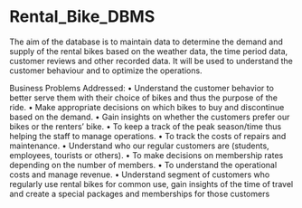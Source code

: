 # Rental_Bike_DBMS
The aim of the database is to maintain data to determine the demand and supply of the rental bikes based on the weather data, the time period data, customer reviews and other recorded data. It will be used to understand the customer behaviour and to optimize the operations.

Business Problems Addressed:
• Understand the customer behavior to better serve them with their choice of bikes and thus the purpose of the ride.
• Make appropriate decisions on which bikes to buy and discontinue based on the demand.
• Gain insights on whether the customers prefer our bikes or the renters’ bike.
• To keep a track of the peak season/time thus helping the staff to manage operations.
• To track the costs of repairs and maintenance.
• Understand who our regular customers are (students, employees, tourists or others).
• To make decisions on membership rates depending on the number of members.
• To understand the operational costs and manage revenue.
• Understand segment of customers who regularly use rental bikes for common use, gain insights of the time of travel and create a special packages and memberships for those       customers
